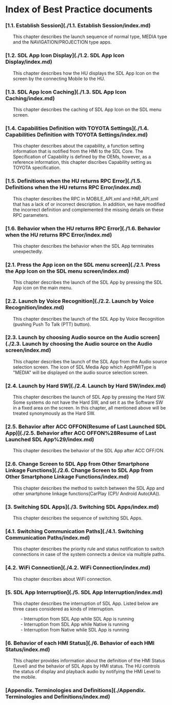 # Index of Best Practice documents

### [1.1. Establish Session](./1.1. Establish Session/index.md)
<ol>
This chapter describes the launch sequence of normal type, MEDIA type and the NAVIGATION/PROJECTION type apps.
</ol>

### [1.2. SDL App Icon Display](./1.2. SDL App Icon Display/index.md)
<ol>
This chapter describes how the HU displays the SDL App Icon on the screen by the connecting Mobile to the HU.
</ol>

### [1.3. SDL App Icon Caching](./1.3. SDL App Icon Caching/index.md)
<ol>
This chapter describes the caching of SDL App Icon on the SDL menu screen.
</ol>

### [1.4. Capabilities Definition with TOYOTA Settings](./1.4. Capabilities Definition with TOYOTA Settings/index.md)
<ol>
This chapter describes about the capability, a function setting information that is notified from the HMI to the SDL Core.
The Specification of Capability is defined by the OEMs, however, as a reference information, this chapter discribes Capability setting as TOYOTA specification.
</ol>

### [1.5. Definitions when the HU returns RPC Error](./1.5. Definitions when the HU returns RPC Error/index.md)
<ol>
This chapter describes the RPC in MOBILE_API.xml and HMI_API.xml that has a lack of or incorrect description.
In addition, we have modified the incorrect definition and complemented the missing details on these RPC parameters.
</ol>

### [1.6. Behavior when the HU returns RPC Error](./1.6. Behavior when the HU returns RPC Error/index.md)
<ol>
This chapter describes the behavior when the SDL App terminates unexpectedly.
</ol>

### [2.1. Press the App icon on the SDL menu screen](./2.1. Press the App Icon on the SDL menu screen/index.md)
<ol>
This chapter describes the launch of the SDL App by pressing the SDL App icon on the main menu.
</ol>

### [2.2. Launch by Voice Recognition](./2.2. Launch by Voice Recognition/index.md)
<ol>
This chapter describes the launch of the SDL App by Voice Recognition (pushing Push To Talk (PTT) button).
</ol>

### [2.3. Launch by choosing Audio source on the Audio screen](./2.3. Launch by choosing the Audio source on the Audio screen/index.md)
<ol>
This chapter describes the launch of the SDL App from the Audio source selection screen.
The icon of SDL Media App which AppHMIType is "MEDIA" will be displayed on the audio source selection screen.
</ol>

### [2.4. Launch by Hard SW](./2.4. Launch by Hard SW/index.md)
<ol>
This chapter describes the launch of SDL App by pressing the Hard SW.
Some systems do not have the Hard SW, and set it as the Software SW in a fixed area on the screen.
In this chapter, all mentioned above will be treated synonymously as the Hard SW.
</ol>

### [2.5. Behavior after ACC OFFON(Resume of Last Launched SDL App)](./2.5. Behavior after ACC OFFON%28Resume of Last Launched SDL App%29/index.md)
<ol>
This chapter describes the behavior of the SDL App after ACC OFF/ON.
</ol>

### [2.6. Change Screen to SDL App from Other Smartphone Linkage Functions](./2.6. Change Screen to SDL App from Other Smartphone Linkage Functions/index.md)
<ol>
This chapter describes the method to switch between the SDL App and other smartphone linkage functions(CarPlay (CP)/ Android Auto(AA)).
</ol>

### [3. Switching SDL Apps](./3. Switching SDL Apps/index.md)
<ol>
This chapter describes the sequence of switching SDL Apps.
</ol>

### [4.1. Switching Communication Paths](./4.1. Switching Communication Paths/index.md)
<ol>
This chapter describes the priority rule and status notification to switch connections in case of the system connects a device via multiple paths.
</ol>

### [4.2. WiFi Connection](./4.2. WiFi Connection/index.md)
<ol>
This chapter describes about WiFi connection.
</ol>

### [5. SDL App Interruption](./5. SDL App Interruption/index.md)
<ol>
This chapter describes the interruption of SDL App.
Listed below are three cases considered as kinds of interruption.
<ol>
- Interruption from SDL App while SDL App is running<br>
- Interruption from SDL App while Native is running<br>
- Interruption from Native while SDL App is running
</ol>
</ol>

### [6. Behavior of each HMI Status](./6. Behavior of each HMI Status/index.md)
<ol>
This chapter provides information about the definition of the HMI Status (Level) and the behavior of SDL Apps by HMI status.
The HU controls the status of display and playback audio by notifying the HMI Level to the mobile.
</ol>

### [Appendix. Terminologies and Definitions](./Appendix. Terminologies and Definitions/index.md)